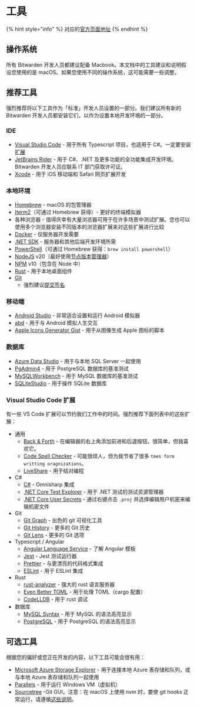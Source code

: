 # 工具

{% hint style="info" %}
对应的[官方页面地址](https://contributing.bitwarden.com/getting-started/tools/)
{% endhint %}

## 操作系统 <a href="#operating-system" id="operating-system"></a>

所有 Bitwarden 开发人员都建议配备 Macbook。本文档中的工具建议和说明假设您使用的是 macOS。如果您使用不同的操作系统，这可能需要一些调整。

## 推荐工具 <a href="#recommended-tools" id="recommended-tools"></a>

强烈推荐将以下工具作为「标准」开发人员设置的一部分。我们建议所有新的 Bitwarden 开发人员都安装它们，以作为设置本地开发环境的一部分。

### IDE <a href="#ides" id="ides"></a>

* [Visual Studio Code](https://code.visualstudio.com/) - 用于所有 Typescript 项目，也适用于 C#。一定要安装[扩展](tools.md#visual-studio-code-extensions)
* [JetBrains Rider](https://www.jetbrains.com/rider/download/) - 用于 C#、.NET 及更多功能的全功能集成开发环境。Bitwarden 开发人员应联系 IT 部门获取许可证。
* [Xcode](https://developer.apple.com/xcode/) - 用于 iOS 移动端和 Safari 网页扩展开发

### 本地环境 <a href="#local-environment" id="local-environment"></a>

* [Homebrew](https://brew.sh/) - macOS 的包管理器
* [Iterm2](https://iterm2.com/)（可通过 Homebrew 获得）- 更好的终端模拟器
* 各种浏览器 - 值得庆幸有大量浏览器可用于在许多场景中测试扩展。您也可以使用多个浏览器安装不同版本的浏览器扩展来对这些扩展进行比较
* [Docker](https://docs.docker.com/get-docker/) - 仅服务器开发需要
* [.NET SDK](https://dotnet.microsoft.com/download) - 服务器和其他后端开发环境所需
* [PowerShell](https://learn.microsoft.com/zh-cn/powershell/scripting/install/installing-powershell-on-macos)（可通过 Homebrew 获得：`brew install powershell`）
* [NodeJS](https://nodejs.org/) v20（最好使用[节点版本管理器](https://docs.npmjs.com/downloading-and-installing-node-js-and-npm)）
* [NPM](https://www.npmjs.com/) v10（包含在 Node 中）
* [Rust](https://www.rust-lang.org/tools/install) - 用于本地桌面组件
* [Git](https://git-scm.com/)
  * 强烈建议[提交签名](../contributing/commit-signing.md)

### 移动端 <a href="#mobile" id="mobile"></a>

* [Android Studio](https://developer.android.com/studio/) - 非常适合设置和运行 Android 模拟器
* [abd](https://developer.android.com/studio/command-line/adb) - 用于与 Android 模拟人生交互
* [Apple Icons Generator Gist](https://gist.github.com/brutella/0bcd671a9e4f63edc12e) - 用于从图像生成 Apple 图标的脚本

### 数据库 <a href="#databases" id="databases"></a>

* [Azure Data Studio](https://docs.microsoft.com/zh-cn/sql/azure-data-studio/download-azure-data-studio) - 用于与本地 SQL Server 一起使用
* [PgAdmin4](https://www.pgadmin.org/) - 用于 PostgreSQL 数据库的基准测试
* [MySQLWorkbench](https://www.mysql.com/products/workbench/) - 用于 MySQL 数据库的基准测试
* [SQLiteStudio](https://www.sqlitestudio.pl/) - 用于操作 SQLite 数据库

### Visual Studio Code 扩展 <a href="#visual-studio-code-extensions" id="visual-studio-code-extensions"></a>

有一些 VS Code 扩展可以节约我们工作中的时间。强烈推荐下面列表中的这些扩展：

* 通用
  * [Back & Forth](https://marketplace.visualstudio.com/items?itemName=nick-rudenko.back-n-forth) - 在编辑器的右上角添加前进和后退按钮。很简单，但我喜欢它。
  * [Code Spell Checker](https://marketplace.visualstudio.com/items?itemName=streetsidesoftware.code-spell-checker) - 可能很烦人，但为我节省了很多 `tmes form writting oragnizations`。
  * [LiveShare](https://marketplace.visualstudio.com/items?itemName=MS-vsliveshare.vsliveshare) - 用于结对编程
* C#
  * [C#](https://marketplace.visualstudio.com/items?itemName=ms-dotnettools.csharp) - Omnisharp 集成
  * [.NET Core Test Explorer](https://marketplace.visualstudio.com/items?itemName=formulahendry.dotnet-test-explorer) - 用于 .NET 测试的测试资源管理器
  * [.NET Core User Secrets](https://marketplace.visualstudio.com/items?itemName=adrianwilczynski.user-secrets) - 通过右键点击 `.proj` 并选择编辑用户机密来编辑机密文件
* Git
  * [Git Graph](https://marketplace.visualstudio.com/items?itemName=mhutchie.git-graph) - 出色的 git 可视化工具
  * [Git History](https://marketplace.visualstudio.com/items?itemName=donjayamanne.githistory) - 更多的 Git 历史
  * [Git Lens](https://marketplace.visualstudio.com/items?itemName=eamodio.gitlens) - 更多的 Git 选项
* Typescript / Angular
  * [Angular Language Service](https://marketplace.visualstudio.com/items?itemName=Angular.ng-template) - 了解 Angular 模板
  * [Jest](https://marketplace.visualstudio.com/items?itemName=Orta.vscode-jest) - Jest 测试运行器
  * [Prettier](https://marketplace.visualstudio.com/items?itemName=esbenp.prettier-vscode) - 与更漂亮的代码格式集成
  * [ESLint](https://marketplace.visualstudio.com/items?itemName=dbaeumer.vscode-eslint) - 用于 ESLint 集成
* Rust
  * [rust-analyzer](https://marketplace.visualstudio.com/items?itemName=matklad.rust-analyzer) - 强大的 rust 语言服务器
  * [Even Better TOML](https://marketplace.visualstudio.com/items?itemName=tamasfe.even-better-toml) - 用于处理 TOML（cargo 配置）
  * [CodeLLDB](https://marketplace.visualstudio.com/items?itemName=vadimcn.vscode-lldb) - 用于 rust 调试
* 数据库
  * [MySQL Syntax](https://marketplace.visualstudio.com/items?itemName=jakebathman.mysql-syntax) - 用于 MySQL 的语法高亮显示
  * [PostgreSQL](https://marketplace.visualstudio.com/items?itemName=ckolkman.vscode-postgres) - 用于 PostgreSQL 的语法高亮显示

## 可选工具 <a href="#optional-tools" id="optional-tools"></a>

根据您的偏好或您正在开发的内容，以下工具可能会很有用：

* [Microsoft Azure Storage Explorer](https://azure.microsoft.com/zh-cn/features/storage-explorer/) - 用于连接本地 Azure 表存储和队列，或与本地 Azure 表存储和队列一起使用
* [Parallels](https://www.parallels.com/) - 用于运行 Windows VM（虚拟机）
* [Sourcetree](https://www.sourcetreeapp.com/) -Git GUI。注意：在 macOS 上使用 nvm 时，要使 git hooks 正常运行，请遵循[这些说明](https://typicode.github.io/husky/#/?id=command-not-found)。
